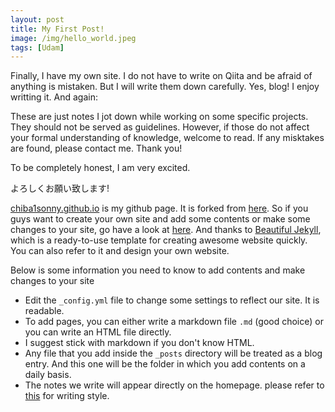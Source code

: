 ```yaml
---
layout: post
title: My First Post!
image: /img/hello_world.jpeg
tags: [Udam]
---
```


Finally, I have my own site. I do not have to write on Qiita and be afraid of anything is mistaken. But I will write them down carefully. Yes, blog! I enjoy writting it. And again:

These are just notes I jot down while working on some specific projects. They should not be served as guidelines. However, if those do not affect your formal understanding of knowledge, welcome to read. If any misktakes are found, please contact me. Thank you!

To be completely honest, I am very excited.

よろしくお願い致します!

[chiba1sonny.github.io](https://chiba1sonny.github.io/) is my github page. It is forked from [here](https://github.com/jpuritz/jpuritz.github.io). So if you guys want to create your own site and add some contents or make some changes to your site, go have a look at [here](https://github.com/jpuritz/jpuritz.github.io/blob/master/README.md). And thanks to [Beautiful Jekyll](https://github.com/daattali/beautiful-jekyll/blob/master/README.md), which is a ready-to-use template for creating awesome website quickly. You can also refer to it and design your own website.

Below is some information you need to know to add contents and make changes to your site
- Edit the `_config.yml` file to change some settings to reflect our site. It is readable.
- To add pages, you can either write a markdown file `.md` (good choice) or you can write an HTML file directly.
- I suggest stick with markdown if you don't know HTML.
- Any file that you add inside the `_posts` directory will be treated as a blog entry. And this one will be the folder in which you add contents on a daily basis.
- The notes we write will appear directly on the homepage. please refer to [this](https://github.com/MGLOrga/writing-template/blob/main/2000-01-01-template.md) for writing style.

